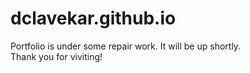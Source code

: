 # dclavekar.github.io
Portfolio is under some repair work. It will be up shortly.  
Thank you for viviting!
